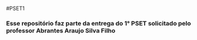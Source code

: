 #PSET1
### Esse repositório faz parte da entrega do 1° PSET solicitado pelo professor Abrantes Araujo Silva Filho
